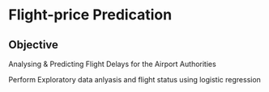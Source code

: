 # Flight-price Predication 
## Objective
Analysing & Predicting Flight Delays for the Airport Authorities

Perform Exploratory data anlyasis and flight status using logistic regression 
